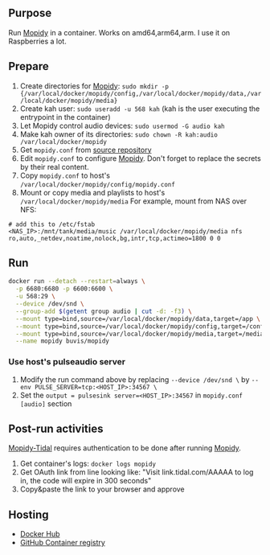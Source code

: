 ## Purpose

Run [Mopidy](https://docs.mopidy.com/en/latest/) in a container. Works on amd64,arm64,arm. I use it on Raspberries a lot.

## Prepare

1. Create directories for [Mopidy](https://docs.mopidy.com/en/latest/): `sudo mkdir -p {/var/local/docker/mopidy/config,/var/local/docker/mopidy/data,/var/local/docker/mopidy/media}`
2. Create kah user: `sudo useradd -u 568 kah` (kah is the user executing the entrypoint in the container)
3. Let Mopidy control audio devices: `sudo usermod -G audio kah`
4. Make kah owner of its directories: `sudo chown -R kah:audio /var/local/docker/mopidy`
5. Get `mopidy.conf` from [source repository](https://raw.githubusercontent.com/buvis/container-images/main/apps/mopidy/config/mopidy.conf)
6. Edit `mopidy.conf` to configure [Mopidy](https://docs.mopidy.com/en/latest/config/). Don't forget to replace the secrets by their real content.
7. Copy `mopidy.conf` to host's `/var/local/docker/mopidy/config/mopidy.conf`
8. Mount or copy media and playlists to host's `/var/local/docker/mopidy/media`
  For example, mount from NAS over NFS:
  ```
  # add this to /etc/fstab
  <NAS_IP>:/mnt/tank/media/music /var/local/docker/mopidy/media nfs ro,auto,_netdev,noatime,nolock,bg,intr,tcp,actimeo=1800 0 0
  ```

## Run

``` bash
docker run --detach --restart=always \
  -p 6680:6680 -p 6600:6600 \
  -u 568:29 \
  --device /dev/snd \
  --group-add $(getent group audio | cut -d: -f3) \
  --mount type=bind,source=/var/local/docker/mopidy/data,target=/app \
  --mount type=bind,source=/var/local/docker/mopidy/config,target=/config,readonly \
  --mount type=bind,source=/var/local/docker/mopidy/media,target=/media \
  --name mopidy buvis/mopidy
```

### Use host's pulseaudio server

1. Modify the run command above by replacing `--device /dev/snd \` by `--env PULSE_SERVER=tcp:<HOST_IP>:34567 \`
2. Set the `output = pulsesink server=<HOST_IP>:34567` in `mopidy.conf` `[audio]` section

## Post-run activities

[Mopidy-Tidal](https://pypi.org/project/Mopidy-Tidal/) requires authentication to be done after running [Mopidy](https://docs.mopidy.com/en/latest/).

1. Get container's logs: `docker logs mopidy`
2. Get OAuth link from line looking like: "Visit link.tidal.com/AAAAA to log in, the code will expire in 300 seconds"
3. Copy&paste the link to your browser and approve

## Hosting

- [Docker Hub](https://hub.docker.com/repository/docker/buvis/mopidy)
- [GitHub Container registry](https://ghcr.io/buvis/mopidy)
